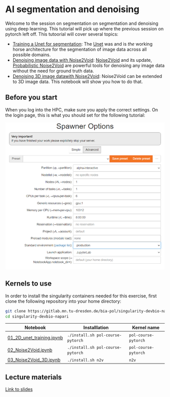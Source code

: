 # AI segmentation and denoising

Welcome to the session on segmentation on segmentation and denoising using deep learning. This tutorial will pick up where the previous session on pytorch left off. This tutoorial will cover several topics:

* [Training a Unet for segmentation](./01_2D_unet_training.ipynb): The [Unet](https://www.nature.com/articles/s41592-018-0261-2) was and is *the* working horse architecture for the segmentation of image data across all possible domains.
* [Denoising image data with Noise2Void](./02_Noise2Void.ipynb): [Noise2Void](https://openaccess.thecvf.com/content_CVPR_2019/html/Krull_Noise2Void_-_Learning_Denoising_From_Single_Noisy_Images_CVPR_2019_paper.html) and its update, [Probabilistic Noise2Void](https://www.frontiersin.org/articles/10.3389/fcomp.2020.00005/full) are powerful tools for denoising any image data without the need for ground truth data.
* [Denoising 3D image datawith Noise2Void](./03_Noise2Void_3D.ipynb): Noise2Void can be extended to 3D image data. This notebook will show you how to do that.

## Before you start

When you log into the HPC, make sure you apply the correct settings. On the login page, this is what you should set for the following tutorial:

![](./HPC_settings.PNG)

## Kernels to use

In order to install the singularity containers needed for this exercise, first clone the following repository into your home directory:

```bash
git clone https://gitlab.mn.tu-dresden.de/bia-pol/singularity-devbio-napari.git
cd singularity-devbio-napari
```

| Notebook | Installlation | Kernel name |
| --- | --- | --- |
| [01_2D_unet_training.ipynb](./01_2D_unet_training.ipynb) | `./install.sh pol-course-pytorch` | `pol-course-pytorch`
| [02_Noise2Void.ipynb](./02_Noise2Void.ipynb) | `./install.sh pol-course-pytorch` | `pol-course-pytorch`|
| [03_Noise2Void_3D.ipynb](./03_Noise2Void_3D.ipynb) | `./install.sh n2v` | `n2v`|


## Lecture materials

[Link to slides](./CNNs_N2V.pdf)